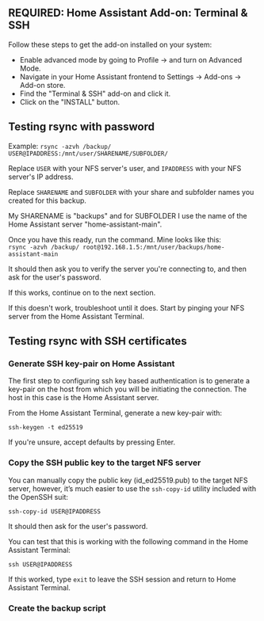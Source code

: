 ## REQUIRED: Home Assistant Add-on: Terminal & SSH
Follow these steps to get the add-on installed on your system:  
- Enable advanced mode by going to Profile -> and turn on Advanced Mode.  
- Navigate in your Home Assistant frontend to Settings -> Add-ons -> Add-on store.  
- Find the "Terminal & SSH" add-on and click it.  
- Click on the "INSTALL" button.
## Testing rsync with password
Example: ```rsync -azvh /backup/ USER@IPADDRESS:/mnt/user/SHARENAME/SUBFOLDER/```  

Replace ```USER``` with your NFS server's user, and ```IPADDRESS``` with your NFS server's IP address.  

Replace ```SHARENAME``` and ```SUBFOLDER``` with your share and subfolder names you created for this backup.  

My SHARENAME is "backups" and for SUBFOLDER I use the name of the Home Assistant server "home-assistant-main".  

Once you have this ready, run the command. Mine looks like this:  
```rsync -azvh /backup/ root@192.168.1.5:/mnt/user/backups/home-assistant-main```  

It should then ask you to verify the server you're connecting to, and then ask for the user's password.  

If this works, continue on to the next section.  

If this doesn't work, troubleshoot until it does. Start by pinging your NFS server from the Home Assistant Terminal.  
## Testing rsync with SSH certificates
### Generate SSH key-pair on Home Assistant
The first step to configuring ssh key based authentication is to generate a key-pair on the host from which you will be initiating the connection. The host in this case is the Home Assistant server.  

From the Home Assistant Terminal, generate a new key-pair with:  

```ssh-keygen -t ed25519```  

If you're unsure, accept defaults by pressing Enter.  

### Copy the SSH public key to the target NFS server
You can manually copy the public key (id_ed25519.pub) to the target NFS server, however, it’s much easier to use the ```ssh-copy-id``` utility included with the OpenSSH suit:  

```ssh-copy-id USER@IPADDRESS```  

It should then ask for the user's password.  

You can test that this is working with the following command in the Home Assistant Terminal:  

```ssh USER@IPADDRESS```  

If this worked, type ```exit``` to leave the SSH session and return to Home Assistant Terminal.  

### Create the backup script